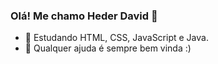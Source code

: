 ### Olá! Me chamo Heder David 👋

- 🌱 Estudando HTML, CSS, JavaScript e Java.
- 🤔 Qualquer ajuda é sempre bem vinda :) 



